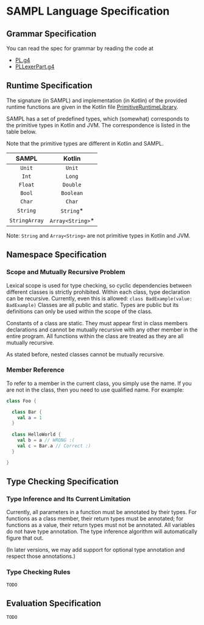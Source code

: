 # SAMPL Language Specification

## Grammar Specification

You can read the spec for grammar by reading the code at

- [PL.g4](./src/main/antlr/PL.g4)
- [PLLexerPart.g4](./src/main/antlr/PLLexerPart.g4)

## Runtime Specification

The signature (in SAMPL) and implementation (in Kotlin) of the provided runtime functions are given 
in the Kotlin file 
[PrimitiveRuntimeLibrary](./src/main/kotlin/org/sampl/runtime/PrimitiveRuntimeLibrary.kt).

SAMPL has a set of predefined types, which (somewhat) corresponds to the primitive types in Kotlin
and JVM. The correspondence is listed in the table below.

Note that the primitive types are different in Kotlin and SAMPL. 

| SAMPL         | Kotlin           |
| :-----------: | :--------------: |
| `Unit`        | `Unit`           |
| `Int`         | `Long`           |
| `Float`       | `Double`         |
| `Bool`        | `Boolean`        |
| `Char`        | `Char`           |
| `String`      | `String`*        |
| `StringArray` | `Array<String>`* |

Note: `String` and `Array<String>` are not primitive types in Kotlin and JVM.

## Namespace Specification

### Scope and Mutually Recursive Problem

Lexical scope is used for type checking, so cyclic dependencies between different classes is 
strictly prohibited. Within each class, type declaration can be recursive. Currently, even this is 
allowed: `class BadExample(value: BadExample)` Classes are all public and static. Types are public
but its definitions can only be used within the scope of the class.

Constants of a class are static. They must appear first in class members declarations and cannot be
mutually recursive with any other member in the entire program. All functions within the class are 
treated as they are all mutually recursive.

As stated before, nested classes cannot be mutually recursive.

### Member Reference

To refer to a member in the current class, you simply use the name. If you are not in the class, 
then you need to use qualified name. For example:

```kotlin
class Foo {

  class Bar {
    val a = 1
  }
  
  class HelloWorld {
    val b = a // WRONG :(
    val c = Bar.a // Correct :)
  }

}
```

## Type Checking Specification

### Type Inference and Its Current Limitation

Currently, all parameters in a function must be annotated by their types. For functions as a class 
member, their return types must be annotated; for functions as a value, their return types must not
be annotated. All variables do not have type annotation. The type inference algorithm will 
automatically figure that out. 

(In later versions, we may add support for optional type annotation and respect those annotations.)

### Type Checking Rules

`TODO`

## Evaluation Specification

`TODO`
